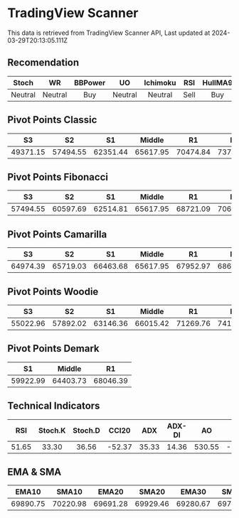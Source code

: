 # TradingView Scanner
This data is retrieved from TradingView Scanner API, Last updated at 2024-03-29T20:13:05.111Z

## Recomendation
| Stoch | WR | BBPower | UO | Ichimoku | RSI | HullMA9 |
| :---: | :---: | :---: | :---: | :---: | :---: | :---: |
| Neutral | Neutral | Buy | Neutral | Neutral | Sell | Buy |

## Pivot Points Classic
| S3 | S2 | S1 | Middle | R1 | R2 | R3 |
| :---: | :---: | :---: | :---: | :---: | :---: | :---: |
| 49371.15 | 57494.55 | 62351.44 | 65617.95 | 70474.84 | 73741.35 | 81864.75 |

## Pivot Points Fibonacci
| S3 | S2 | S1 | Middle | R1 | R2 | R3 |
| :---: | :---: | :---: | :---: | :---: | :---: | :---: |
| 57494.55 | 60597.69 | 62514.81 | 65617.95 | 68721.09 | 70638.21 | 73741.35 |

## Pivot Points Camarilla
| S3 | S2 | S1 | Middle | R1 | R2 | R3 |
| :---: | :---: | :---: | :---: | :---: | :---: | :---: |
| 64974.39 | 65719.03 | 66463.68 | 65617.95 | 67952.97 | 68697.61 | 69442.26 |

## Pivot Points Woodie
| S3 | S2 | S1 | Middle | R1 | R2 | R3 |
| :---: | :---: | :---: | :---: | :---: | :---: | :---: |
| 55022.96 | 57892.02 | 63146.36 | 66015.42 | 71269.76 | 74138.82 | 79393.16 |

## Pivot Points Demark
| S1 | Middle | R1 |
| :---: | :---: | :---: |
| 59922.99 | 64403.73 | 68046.39 |

## Technical Indicators
| RSI | Stoch.K | Stoch.D | CCI20 | ADX | ADX-DI | AO | Mom | MACD | MACD | W.R | HullMA9 |
| :---: | :---: | :---: | :---: | :---: | :---: | :---: | :---: | :---: | :---: | :---: | :---: |
| 51.65 | 33.30 | 36.56 | -52.37 | 35.33 | 14.36 | 530.55 | -721.59 | 443.32 | 674.29 | -60.54 | 69282.13 |

## EMA & SMA
| EMA10 | SMA10 | EMA20 | SMA20 | EMA30 | SMA30 | EMA50 | SMA50 | EMA100 | SMA100 | EMA200 | SMA200 |
| :---: | :---: | :---: | :---: | :---: | :---: | :---: | :---: | :---: | :---: | :---: | :---: |
| 69890.75 | 70220.98 | 69691.28 | 69929.46 | 69280.67 | 69735.60 | 68633.39 | 67801.81 | 67605.91 | 67782.13 | 64670.56 | 66041.83 |